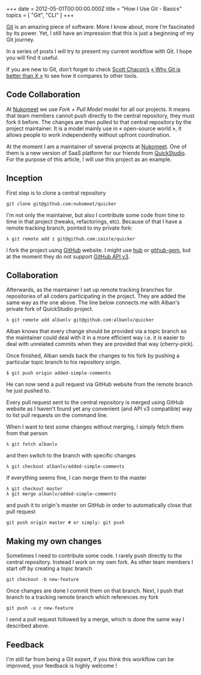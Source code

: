 +++
date = 2012-05-01T00:00:00.000Z
title = "How I Use Git - Basics"
topics = [ "Git", "CLI" ]
+++

[Git](http://git-scm.com/) is an amazing piece of software. More I know about, more I’m fascinated by its power. Yet, I still have an impression that this is just a beginning of my Git journey.

In a series of posts I will try to present my current workflow with Git. I hope you will find it useful.

If you are new to Git, don’t forget to check [Scott Chacon’s](http://scottchacon.com/) [« Why Git is better than X »](http://whygitisbetterthanx.com/) to see how it compares to other tools.


Code Collaboration
------------------

At [Nukomeet](http://nukomeet.com) we use *Fork + Pull Model* model for all our projects. It means that team members cannot push directly to the central repository, they must fork it before. The changes are then pulled to that central repository by the project maintainer. It is a model mainly use in « open-source world », it allows people to work independently without upfront coordination.

At the moment I am a maintainer of several projects at [Nukomeet](http://nukomeet.com). One of them is a new version of SaaS platform for our friends from [QuickStudio](http://quickstudio.com). For the purpose of this article, I will use this project as an example.


Inception
---------

First step is to clone a central repository

    git clone git@github.com:nukomeet/quicker

I'm not only the maintainer, but also I contribute some code from time to time in that project (tweaks, refactorings, etc). Because of that I have a remote tracking branch, pointed to my private fork:

    λ git remote add z git@github.com:zaiste/quicker

I fork the project using [GitHub](http://github.com) website. I might use [hub](http://defunkt.io/hub/) or [github-gem](https://github.com/defunkt/github-gem), but at the moment they do not support [GitHub API v3](http://developer.github.com/v3/).


Collaboration
-------------

Afterwards, as the maintainer I set up remote tracking branches for repositories of all coders participating in the project. They are added the same way as the one above. The line below connects me with Alban's private fork of QuickStudio project.

    λ git remote add albanlv git@github.com:albanlv/quicker

Alban knows that every change should be provided via a topic branch so the maintainer could deal with it in a more efficient way i.e. it is easier to deal with unrelated commits when they are provided that way (cherry-pick).

Once finished, Alban sends back the changes to his fork by pushing a particular topic branch to his repository origin.

    $ git push origin added-simple-comments

He can now send a pull request via GitHub website from the remote branch he just pushed to.

Every pull request sent to the central repository is merged using GitHub website as I haven't found yet any convenient (and API v3 compatible) way to list pull requests on the command line.

When I want to test some changes without merging, I simply fetch them from that person

    λ git fetch albanlv

and then switch to the branch with specific changes

    λ git checkout albanlv/added-simple-comments

If everything seems fine, I can merge them to the master

    λ git checkout master
    λ git merge albanlv/added-simple-comments

and push it to origin's master on GitHub in order to automatically close that pull request

    git push origin master # or simply: git push


Making my own changes
---------------------

Sometimes I need to contribute some code. I rarely push directly to the central repository. Instead I work on my own fork. As other team members I start off by creating a topic branch

    git checkout -b new-feature

Once changes are done I commit them on that branch. Next, I push that branch to a tracking remote branch which references my fork

    git push -u z new-feature

I send a pull request followed by a merge, which is done the same way I described above.


Feedback
--------

I'm still far from being a Git expert, if you think this workflow can be improved, your feedback is highly welcome !




